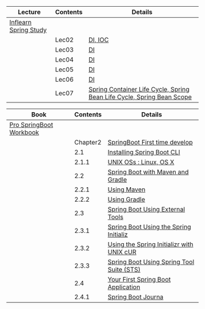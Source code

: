 | Lecture | Contents | Details
|---|---|---|
| [Inflearn Spring Study](01_Inflearn_Spring_Study/) | | |
| | Lec02 | [DI, IOC](01_Inflearn_Spring_Study/lec02/) |
| | Lec03 | [DI](01_Inflearn_Spring_Study/lec03/) |
| | Lec04 | [DI](01_Inflearn_Spring_Study/lec04/) |
| | Lec05 | [DI](01_Inflearn_Spring_Study/lec05/) |
| | Lec06 | [DI](01_Inflearn_Spring_Study/lec06/) |
| | Lec07 | [Spring Container Life Cycle, Spring Bean Life Cycle, Spring Bean Scope](01_Inflearn_Spring_Study/lec07/) |

| Book | Contents | Details |
|---|---|---|
| [Pro SpringBoot Workbook](02_SpringBoot) | | |
| | Chapter2 | [SpringBoot First time develop](02_SpringBoot/02_Chapter) |
| | 2.1 | [Installing Spring Boot CLI](02_SpringBoot/02_Chapter/2.1/) |
| | 2.1.1 | [UNIX OSs : Linux, OS X](02_SpringBoot/02_Chapter/2.1/2.1.1/) |
| | 2.2 | [Spring Boot with Maven and Gradle](02_SpringBoot/02_Chapter/2.2/) |
| | 2.2.1 | [Using Maven](02_SpringBoot/02_Chapter/2.2/2.2.1/01_mvn_build.md) |
| | 2.2.2 | [Using Gradle](02_SpringBoot/02_Chapter/2.2/2.2.2/02_gradle_build.md) |
| | 2.3 | [Spring Boot Using External Tools](02_SpringBoot/02_Chapter/2.3/) |
| | 2.3.1 | [Spring Boot Using the Spring Initializ](02_SpringBoot/02_Chapter/2.3/2.3.1/01_web_url_of_spring_initializr.md) |
| | 2.3.2 | [Using the Spring Initializr with UNIX cUR](02_SpringBoot/02_Chapter/2.3/2.3.2/) |
| | 2.3.3 | [Spring Boot Using Spring Tool Suite (STS)](02_SpringBoot/02_Chapter/2.3/2.3.3/) |
| | 2.4 | [Your First Spring Boot Application](02_SpringBoot/02_Chapter/2.4/) |
| | 2.4.1 | [Spring Boot Journa](02_SpringBoot/02_Chapter/2.4/2.4.1/spring-boot-journal/) |
